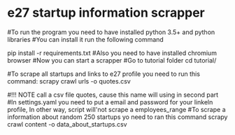 # e27 startup information scrapper
#To run the program you need to have installed python 3.5+ and python libraries
#You can install it run the following command

pip install -r requirements.txt
#Also you need to have installed chromium browser
#Now you can start a scrapper
#Go to tutorial folder
cd tutorial/


#To scrape all startups and links to e27 profile you need to run this command:
scrapy crawl urls -o quotes.csv

#!!! NOTE call a csv file quotes, cause this name will using in second part
#In settings.yaml you need to put a email and password for your linkeln profile, In other way, script will'not scrape a employees_range
#To scrape a information about random 250 startups yo need to ran this command
scrapy crawl content -o data_about_startups.csv 
